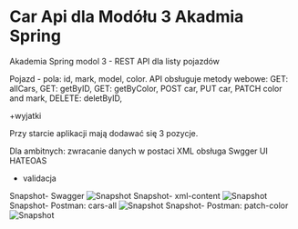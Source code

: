 # Car Api dla Modółu 3 Akadmia Spring
Akademia Spring modol 3 - REST API dla listy pojazdów

Pojazd - pola: id, mark, model, color.
API obsługuje metody webowe:
GET: allCars,
GET: getByID,
GET: getByColor,
POST car,
PUT car,
PATCH color and mark,
DELETE: deletByID,

+wyjatki

Przy starcie aplikacji mają dodawać się 3 pozycje.

Dla ambitnych:
 zwracanie danych w postaci XML
 obsługa Swgger UI
 HATEOAS
 + validacja

Snapshot- Swagger
![Snapshot](https://github.com/Iwona007/Modol3/tree/master/snapshots/Swagger.PNG)
Snapshot- xml-content
![Snapshot](https://github.com/Iwona007/Modol3/tree/master/snapshots/xml-content.PNG)
Snapshot- Postman: cars-all
![Snapshot](https://github.com/Iwona007/Modol3/tree/master/snapshots/cars-all.PNG)
Snapshot- Postman: patch-color
![Snapshot](https://github.com/Iwona007/Modol3/tree/master/snapshots/patch-color.PNG)

